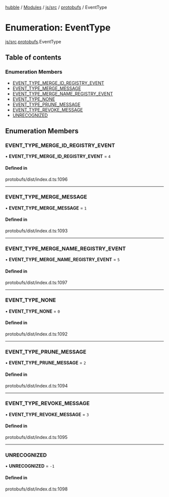 [hubble](../README.md) / [Modules](../modules.md) / [js/src](../modules/js_src.md) / [protobufs](../modules/js_src.protobufs.md) / EventType

# Enumeration: EventType

[js/src](../modules/js_src.md).[protobufs](../modules/js_src.protobufs.md).EventType

## Table of contents

### Enumeration Members

- [EVENT\_TYPE\_MERGE\_ID\_REGISTRY\_EVENT](js_src.protobufs.EventType.md#event_type_merge_id_registry_event)
- [EVENT\_TYPE\_MERGE\_MESSAGE](js_src.protobufs.EventType.md#event_type_merge_message)
- [EVENT\_TYPE\_MERGE\_NAME\_REGISTRY\_EVENT](js_src.protobufs.EventType.md#event_type_merge_name_registry_event)
- [EVENT\_TYPE\_NONE](js_src.protobufs.EventType.md#event_type_none)
- [EVENT\_TYPE\_PRUNE\_MESSAGE](js_src.protobufs.EventType.md#event_type_prune_message)
- [EVENT\_TYPE\_REVOKE\_MESSAGE](js_src.protobufs.EventType.md#event_type_revoke_message)
- [UNRECOGNIZED](js_src.protobufs.EventType.md#unrecognized)

## Enumeration Members

### EVENT\_TYPE\_MERGE\_ID\_REGISTRY\_EVENT

• **EVENT\_TYPE\_MERGE\_ID\_REGISTRY\_EVENT** = ``4``

#### Defined in

protobufs/dist/index.d.ts:1096

___

### EVENT\_TYPE\_MERGE\_MESSAGE

• **EVENT\_TYPE\_MERGE\_MESSAGE** = ``1``

#### Defined in

protobufs/dist/index.d.ts:1093

___

### EVENT\_TYPE\_MERGE\_NAME\_REGISTRY\_EVENT

• **EVENT\_TYPE\_MERGE\_NAME\_REGISTRY\_EVENT** = ``5``

#### Defined in

protobufs/dist/index.d.ts:1097

___

### EVENT\_TYPE\_NONE

• **EVENT\_TYPE\_NONE** = ``0``

#### Defined in

protobufs/dist/index.d.ts:1092

___

### EVENT\_TYPE\_PRUNE\_MESSAGE

• **EVENT\_TYPE\_PRUNE\_MESSAGE** = ``2``

#### Defined in

protobufs/dist/index.d.ts:1094

___

### EVENT\_TYPE\_REVOKE\_MESSAGE

• **EVENT\_TYPE\_REVOKE\_MESSAGE** = ``3``

#### Defined in

protobufs/dist/index.d.ts:1095

___

### UNRECOGNIZED

• **UNRECOGNIZED** = ``-1``

#### Defined in

protobufs/dist/index.d.ts:1098
